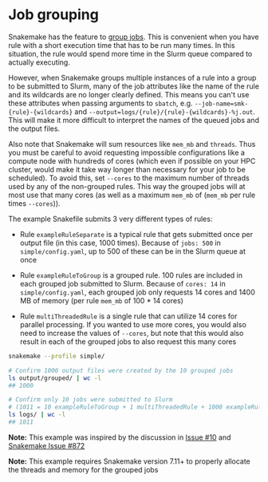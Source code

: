 # Job grouping

Snakemake has the feature to [group jobs][grouping]. This is convenient when you
have rule with a short execution time that has to be run many times. In this
situation, the rule would spend more time in the Slurm queue compared to
actually executing.

[grouping]: https://snakemake.readthedocs.io/en/stable/executing/grouping.html

However, when Snakemake groups multiple instances of a rule into a group to be
submitted to Slurm, many of the job attributes like the name of the rule and its
wildcards are no longer clearly defined. This means you can't use these
attributes when passing arguments to `sbatch`, e.g.
`--job-name=smk-{rule}-{wildcards}` and
`--output=logs/{rule}/{rule}-{wildcards}-%j.out`. This will make it more
difficult to interpret the names of the queued jobs and the output files.

Also note that Snakemake will sum resources like `mem_mb` and `threads`. Thus
you must be careful to avoid requesting impossible configurations like a compute
node with hundreds of cores (which even if possible on your HPC cluster, would
make it take way longer than necessary for your job to be scheduled). To avoid
this, set `--cores` to the maximum number of threads used by any of the
non-grouped rules. This way the grouped jobs will at most use that many cores
(as well as a maximum `mem_mb` of (`mem_mb` per rule times `--cores`)).

The example Snakefile submits 3 very different types of rules:

* Rule `exampleRuleSeparate` is a typical rule that gets submitted once per
  output file (in this case, 1000 times). Because of `jobs: 500` in
  `simple/config.yaml`, up to 500 of these can be in the Slurm queue at once

* Rule `exampleRuleToGroup` is a grouped rule. 100 rules are included in each
  grouped job submitted to Slurm. Because of `cores: 14` in
  `simple/config.yaml`, each grouped job only requests 14 cores and 1400 MB of
  memory (per rule `mem_mb` of 100 * 14 cores)

* Rule `multiThreadedRule` is a single rule that can utilize 14 cores for
  parallel processing. If you wanted to use more cores, you would also need to
  increase the values of `--cores`, but note that this would also result in each
  of the grouped jobs to also request this many cores

```sh
snakemake --profile simple/

# Confirm 1000 output files were created by the 10 grouped jobs
ls output/grouped/ | wc -l
## 1000

# Confirm only 10 jobs were submitted to Slurm
# (1011 = 10 exampleRuleToGroup + 1 multiThreadedRule + 1000 exampleRuleSeparate)
ls logs/ | wc -l
## 1011
```

**Note:** This example was inspired by the discussion in [Issue #10][issue-10]
and [Snakemake Issue #872][snakemake-issue-872]

[issue-10]: https://github.com/jdblischak/smk-simple-slurm/issues/10
[snakemake-issue-872]: https://github.com/snakemake/snakemake/issues/872

**Note:** This example requires Snakemake version 7.11+ to properly allocate the
threads and memory for the grouped jobs
